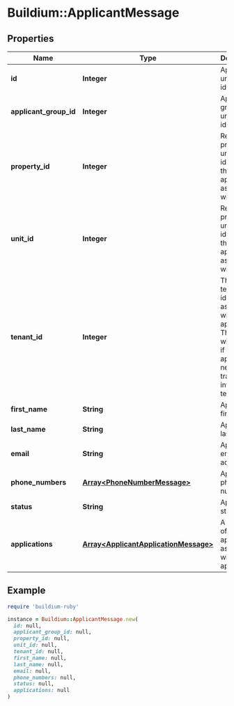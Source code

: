 # Buildium::ApplicantMessage

## Properties

| Name | Type | Description | Notes |
| ---- | ---- | ----------- | ----- |
| **id** | **Integer** | Applicant unique identifier. | [optional] |
| **applicant_group_id** | **Integer** | Applicant group unique identifier. | [optional] |
| **property_id** | **Integer** | Rental property unique identifier that the applicant is associated with. | [optional] |
| **unit_id** | **Integer** | Rental property unit unique identifier that the applicant is associated with. | [optional] |
| **tenant_id** | **Integer** | The rental tenant identifier associated with the applicant. This value will be null if the applicant never transitioned into a tenant. | [optional] |
| **first_name** | **String** | Applicant first name. | [optional] |
| **last_name** | **String** | Applicant last name. | [optional] |
| **email** | **String** | Applicant email address. | [optional] |
| **phone_numbers** | [**Array&lt;PhoneNumberMessage&gt;**](PhoneNumberMessage.md) | Applicant phone numbers. | [optional] |
| **status** | **String** | Applicant status. | [optional] |
| **applications** | [**Array&lt;ApplicantApplicationMessage&gt;**](ApplicantApplicationMessage.md) | A collection of applications associated with the applicant. | [optional] |

## Example

```ruby
require 'buildium-ruby'

instance = Buildium::ApplicantMessage.new(
  id: null,
  applicant_group_id: null,
  property_id: null,
  unit_id: null,
  tenant_id: null,
  first_name: null,
  last_name: null,
  email: null,
  phone_numbers: null,
  status: null,
  applications: null
)
```

